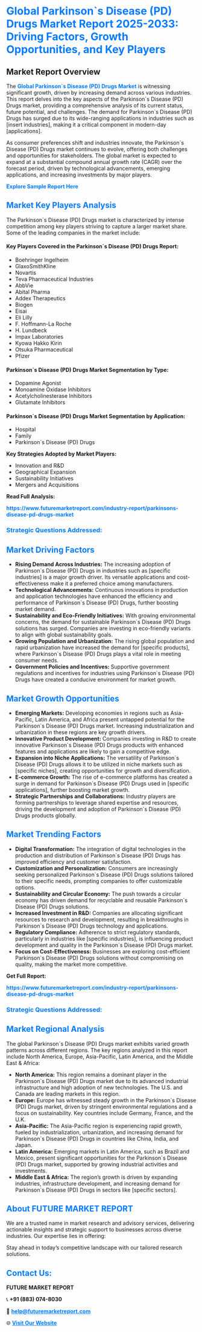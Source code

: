 <h1 style="color: #007BFF;">Global Parkinson`s Disease (PD) Drugs Market Report 2025-2033: Driving Factors, Growth Opportunities, and Key Players</h1>

<section id="overview">
<h2>Market Report Overview</h2>
<p>The <a href="https://www.futuremarketreport.com/industry-report/parkinsons-disease-pd-drugs-market" style="color: #007BFF; text-decoration: none;"><strong>Global Parkinson`s Disease (PD) Drugs Market</strong></a> is witnessing significant growth, driven by increasing demand across various industries. This report delves into the key aspects of the Parkinson`s Disease (PD) Drugs market, providing a comprehensive analysis of its current status, future potential, and challenges. The demand for Parkinson`s Disease (PD) Drugs has surged due to its wide-ranging applications in industries such as [insert industries], making it a critical component in modern-day [applications].</p>
<p>As consumer preferences shift and industries innovate, the Parkinson`s Disease (PD) Drugs market continues to evolve, offering both challenges and opportunities for stakeholders. The global market is expected to expand at a substantial compound annual growth rate (CAGR) over the forecast period, driven by technological advancements, emerging applications, and increasing investments by major players.</p>
</section>

<section id="overview">
<p><a href="https://www.futuremarketreport.com/request-sample/reportId=50879" style="color: #007BFF; text-decoration: none;"><strong>Explore Sample Report Here</strong></a></p>
</section>

<section id="key-players">
<h2 style="color: #007BFF;">Market Key Players Analysis</h2>
<p>The Parkinson`s Disease (PD) Drugs market is characterized by intense competition among key players striving to capture a larger market share. Some of the leading companies in the market include:</p>
<h4>Key Players Covered in the Parkinson`s Disease (PD) Drugs Report:</h4>
<ul><li>Boehringer Ingelheim</li><li>GlaxoSmithKline</li><li>Novartis</li><li>Teva Pharmaceutical Industries</li><li>AbbVie</li><li>Abital Pharma</li><li>Addex Therapeutics</li><li>Biogen</li><li>Eisai</li><li>Eli Lilly</li><li>F. Hoffmann-La Roche</li><li>H. Lundbeck</li><li>Impax Laboratories</li><li>Kyowa Hakko Kirin</li><li>Otsuka Pharmaceutical</li><li>Pfizer</li></ul>
<h4>Parkinson`s Disease (PD) Drugs Market Segmentation by Type:</h4>
<ul><li>Dopamine Agonist</li><li>Monoamine Oxidase Inhibitors</li><li>Acetylcholinesterase Inhibitors</li><li>Glutamate Inhibitors</li></ul>

<h4>Parkinson`s Disease (PD) Drugs Market Segmentation by Application:</h4>
<ul><li>Hospital</li><li>Family</li><li>Parkinson`s Disease (PD) Drugs</li></ul>
<p><strong>Key Strategies Adopted by Market Players:</strong></p>
<ul>
<li>Innovation and R&D</li>
<li>Geographical Expansion</li>
<li>Sustainability Initiatives</li>
<li>Mergers and Acquisitions</li>
</ul>
</section>

<section>
<p><strong>Read Full Analysis: </strong></p><a href="https://www.futuremarketreport.com/industry-report/parkinsons-disease-pd-drugs-market" style="color: #007BFF; text-decoration: none;"><strong>https://www.futuremarketreport.com/industry-report/parkinsons-disease-pd-drugs-market</strong></a>
<h3 style="color: #007BFF;">Strategic Questions Addressed:</h3>
</section>

<section id="driving-factors">
<h2 style="color: #007BFF;">Market Driving Factors</h2>
<ul>
<li><strong>Rising Demand Across Industries:</strong> The increasing adoption of Parkinson`s Disease (PD) Drugs in industries such as [specific industries] is a major growth driver. Its versatile applications and cost-effectiveness make it a preferred choice among manufacturers.</li>
<li><strong>Technological Advancements:</strong> Continuous innovations in production and application technologies have enhanced the efficiency and performance of Parkinson`s Disease (PD) Drugs, further boosting market demand.</li>
<li><strong>Sustainability and Eco-Friendly Initiatives:</strong> With growing environmental concerns, the demand for sustainable Parkinson`s Disease (PD) Drugs solutions has surged. Companies are investing in eco-friendly variants to align with global sustainability goals.</li>
<li><strong>Growing Population and Urbanization:</strong> The rising global population and rapid urbanization have increased the demand for [specific products], where Parkinson`s Disease (PD) Drugs plays a vital role in meeting consumer needs.</li>
<li><strong>Government Policies and Incentives:</strong> Supportive government regulations and incentives for industries using Parkinson`s Disease (PD) Drugs have created a conducive environment for market growth.</li>
</ul>
</section>

<section id="growth-opportunities">
<h2 style="color: #007BFF;">Market Growth Opportunities</h2>
<ul>
<li><strong>Emerging Markets:</strong> Developing economies in regions such as Asia-Pacific, Latin America, and Africa present untapped potential for the Parkinson`s Disease (PD) Drugs market. Increasing industrialization and urbanization in these regions are key growth drivers.</li>
<li><strong>Innovative Product Development:</strong> Companies investing in R&D to create innovative Parkinson`s Disease (PD) Drugs products with enhanced features and applications are likely to gain a competitive edge.</li>
<li><strong>Expansion into Niche Applications:</strong> The versatility of Parkinson`s Disease (PD) Drugs allows it to be utilized in niche markets such as [specific niches], creating opportunities for growth and diversification.</li>
<li><strong>E-commerce Growth:</strong> The rise of e-commerce platforms has created a surge in demand for Parkinson`s Disease (PD) Drugs used in [specific applications], further boosting market growth.</li>
<li><strong>Strategic Partnerships and Collaborations:</strong> Industry players are forming partnerships to leverage shared expertise and resources, driving the development and adoption of Parkinson`s Disease (PD) Drugs products globally.</li>
</ul>
</section>

<section id="trending-factors">
<h2 style="color: #007BFF;">Market Trending Factors</h2>
<ul>
<li><strong>Digital Transformation:</strong> The integration of digital technologies in the production and distribution of Parkinson`s Disease (PD) Drugs has improved efficiency and customer satisfaction.</li>
<li><strong>Customization and Personalization:</strong> Consumers are increasingly seeking personalized Parkinson`s Disease (PD) Drugs solutions tailored to their specific needs, prompting companies to offer customizable options.</li>
<li><strong>Sustainability and Circular Economy:</strong> The push towards a circular economy has driven demand for recyclable and reusable Parkinson`s Disease (PD) Drugs solutions.</li>
<li><strong>Increased Investment in R&D:</strong> Companies are allocating significant resources to research and development, resulting in breakthroughs in Parkinson`s Disease (PD) Drugs technology and applications.</li>
<li><strong>Regulatory Compliance:</strong> Adherence to strict regulatory standards, particularly in industries like [specific industries], is influencing product development and quality in the Parkinson`s Disease (PD) Drugs market.</li>
<li><strong>Focus on Cost-Effectiveness:</strong> Businesses are exploring cost-efficient Parkinson`s Disease (PD) Drugs solutions without compromising on quality, making the market more competitive.</li>
</ul>
</section>

<section>
<p><strong>Get Full Report: </strong></p><a href="https://www.futuremarketreport.com/industry-report/parkinsons-disease-pd-drugs-market" style="color: #007BFF; text-decoration: none;"><strong>https://www.futuremarketreport.com/industry-report/parkinsons-disease-pd-drugs-market</strong></a>
<h3 style="color: #007BFF;">Strategic Questions Addressed:</h3>
</section>


<section id="regional-analysis">
<h2 style="color: #007BFF;">Market Regional Analysis</h2>
<p>The global Parkinson`s Disease (PD) Drugs market exhibits varied growth patterns across different regions. The key regions analyzed in this report include North America, Europe, Asia-Pacific, Latin America, and the Middle East & Africa:</p>
<ul>
<li><strong>North America:</strong> This region remains a dominant player in the Parkinson`s Disease (PD) Drugs market due to its advanced industrial infrastructure and high adoption of new technologies. The U.S. and Canada are leading markets in this region.</li>
<li><strong>Europe:</strong> Europe has witnessed steady growth in the Parkinson`s Disease (PD) Drugs market, driven by stringent environmental regulations and a focus on sustainability. Key countries include Germany, France, and the U.K.</li>
<li><strong>Asia-Pacific:</strong> The Asia-Pacific region is experiencing rapid growth, fueled by industrialization, urbanization, and increasing demand for Parkinson`s Disease (PD) Drugs in countries like China, India, and Japan.</li>
<li><strong>Latin America:</strong> Emerging markets in Latin America, such as Brazil and Mexico, present significant opportunities for the Parkinson`s Disease (PD) Drugs market, supported by growing industrial activities and investments.</li>
<li><strong>Middle East & Africa:</strong> The region’s growth is driven by expanding industries, infrastructure development, and increasing demand for Parkinson`s Disease (PD) Drugs in sectors like [specific sectors].</li>
</ul>
</section>

<footer>
<h2 style="color: #007BFF;">About FUTURE MARKET REPORT</h2>
<p>We are a trusted name in market research and advisory services, delivering actionable insights and strategic support to businesses across diverse industries. Our expertise lies in offering:</p>

<p>Stay ahead in today’s competitive landscape with our tailored research solutions.</p>

<h2 style="color: #007BFF;">Contact Us:</h2>
<p><strong>FUTURE MARKET REPORT</strong></p>
<p>📞 <strong>+91 (883) 074-8030</strong></p>
<p>📧 <strong><a href="mailto:help@futuremarketreport.com" style="color: #007BFF;">help@futuremarketreport.com</a></strong></p>
<p>🌐 <strong><a href="https://www.futuremarketreport.com/" style="color: #007BFF;">Visit Our Website</a></strong></p>
</footer>